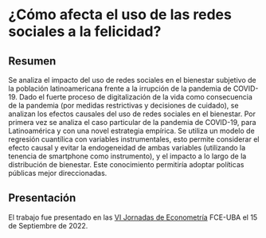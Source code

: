 # ¿Cómo afecta el uso de las redes sociales a la felicidad?

## Resumen </br>
Se analiza el impacto del uso de redes sociales en el bienestar subjetivo de la población latinoamericana frente a la irrupción de la pandemia de COVID-19. Dado el fuerte proceso de digitalización de la vida como consecuencia de la pandemia (por medidas restrictivas y decisiones de cuidado), se analizan los efectos causales del uso de redes sociales en el bienestar. Por primera vez se analiza el caso particular de la pandemia de COVID-19, para Latinoamérica y con una novel estrategia empírica. Se utiliza un modelo de regresión cuantílica con variables instrumentales, esto permite considerar el efecto causal y evitar la endogeneidad de ambas variables (utilizando la tenencia de smartphone como instrumento), y el impacto a lo largo de la distribución de bienestar. Este conocimiento permitiría adoptar políticas públicas mejor direccionadas.
</br>

## Presentación
El trabajo fue presentado en las <a href=https://sites.google.com/view/vi-jornadas-argentinas-de-econ/home>VI Jornadas de Econometría</a> FCE-UBA el 15 de Septiembre de 2022.
